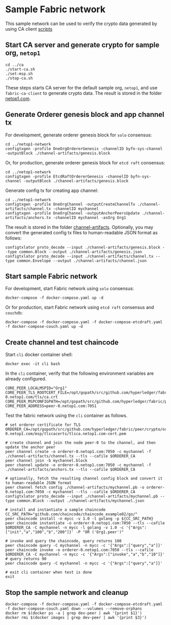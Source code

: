 # Sample Fabric network

This sample network can be used to verify the crypto data generated by using CA client [scripts](../ca)

## Start CA server and generate crypto for sample org, `netop1`
```
cd ../ca
./start-ca.sh
./set-msp.sh
./stop-ca.sh
```
These steps starts CA server for the default sample org, `netop1`, and use `fabric-ca-client` to generate crypto data.  The result is stored in the folder [netop1.com](../netop1.com).

## Generate Orderer genesis block and app channel tx
For development, generate orderer genesis block for `solo` consensus:
```
cd ../netop1-network
configtxgen -profile OneOrgOrdererGenesis -channelID byfn-sys-channel -outputBlock ./channel-artifacts/genesis.block
```
Or, for production, generate orderer genesis block for `etcd raft` consensus:
```
cd ../netop1-network
configtxgen -profile EtcdRaftOrdererGenesis -channelID byfn-sys-channel -outputBlock ./channel-artifacts/genesis.block
```
Generate config tx for creating app channel:
```
cd ../netop1-network
configtxgen -profile OneOrgChannel -outputCreateChannelTx ./channel-artifacts/channel.tx -channelID mychannel
configtxgen -profile OneOrgChannel -outputAnchorPeersUpdate ./channel-artifacts/anchors.tx -channelID mychannel -asOrg Org1
```
The result is stored in the folder [channel-artifacts](./channel-artifacts).  Optionally, you may convert the generated config tx files to human-readable JSON format as follows:
```
configtxlator proto_decode --input ./channel-artifacts/genesis.block --type common.Block --output ./channel-artifacts/genesis.json
configtxlator proto_decode --input ./channel-artifacts/channel.tx --type common.Envelope --output ./channel-artifacts/channel.json
```
## Start sample Fabric network
For development, start Fabric network using `solo` consensus:
```
docker-compose -f docker-compose.yaml up -d
```
Or for production, start Fabric network using `etcd raft` consensus and `couchdb`:
```
docker-compose -f docker-compose.yaml -f docker-compose-etcdraft.yaml -f docker-compose-couch.yaml up -d
```
## Create channel and test chaincode
Start `cli` docker container shell:
```
docker exec -it cli bash
```
In the `cli` container, verify that the following environment variables are already configured.
```
CORE_PEER_LOCALMSPID="Org1"
CORE_PEER_TLS_ROOTCERT_FILE=/opt/gopath/src/github.com/hyperledger/fabric/peer/crypto/peers/peer-0.netop1.com/tls/ca.crt
CORE_PEER_MSPCONFIGPATH=/opt/gopath/src/github.com/hyperledger/fabric/peer/crypto/users/Admin@netop1.com/msp
CORE_PEER_ADDRESS=peer-0.netop1.com:7051
```
Test the fabric network using the `cli` container as follows.
```
# set orderer certificate for TLS
ORDERER_CA=/opt/gopath/src/github.com/hyperledger/fabric/peer/crypto/orderers/orderer-0.netop1.com/msp/tlscacerts/tlsca.netop1.com-cert.pem

# create channel and join the node peer-0 to the channel, and then update the anchor peer
peer channel create -o orderer-0.netop1.com:7050 -c mychannel -f ./channel-artifacts/channel.tx --tls --cafile $ORDERER_CA
peer channel join -b mychannel.block
peer channel update -o orderer-0.netop1.com:7050 -c mychannel -f ./channel-artifacts/anchors.tx --tls --cafile $ORDERER_CA

# optionally, fetch the resulting channel config block and convert it to human-readable JSON format
peer channel fetch config ./channel-artifacts/mychannel.pb -o orderer-0.netop1.com:7050 -c mychannel --tls --cafile $ORDERER_CA
configtxlator proto_decode --input ./channel-artifacts/mychannel.pb --type common.Block --output ./channel-artifacts/mychannel.json

# install and instantiate a sample chaincode
CC_SRC_PATH="github.com/chaincode/chaincode_example02/go/"
peer chaincode install -n mycc -v 1.0 -l golang -p ${CC_SRC_PATH}
peer chaincode instantiate -o orderer-0.netop1.com:7050 --tls --cafile $ORDERER_CA -C mychannel -n mycc -l golang -v 1.0 -c '{"Args":["init","a","100","b","200"]}' -P "OR ('Org1.peer')"

# invoke and query the chaincode, query returns 100
peer chaincode query -C mychannel -n mycc -c '{"Args":["query","a"]}'
peer chaincode invoke -o orderer-0.netop1.com:7050 --tls --cafile $ORDERER_CA -C mychannel -n mycc -c '{"Args":["invoke","a","b","10"]}'
# query returns 90
peer chaincode query -C mychannel -n mycc -c '{"Args":["query","a"]}'

# exit cli container when test is done
exit
```
## Stop the sample network and cleanup
``` 
docker-compose -f docker-compose.yaml -f docker-compose-etcdraft.yaml -f docker-compose-couch.yaml down --volumes --remove-orphans
docker rm $(docker ps -a | grep dev-peer | awk '{print $1}')
docker rmi $(docker images | grep dev-peer | awk '{print $3}')
```
